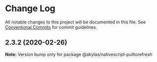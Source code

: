 # Change Log

All notable changes to this project will be documented in this file.
See [Conventional Commits](https://conventionalcommits.org) for commit guidelines.

## 2.3.2 (2020-02-26)

**Note:** Version bump only for package @akylas/nativescript-pulltorefresh
